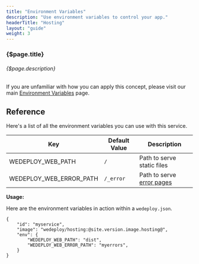 ```yaml
---
title: "Environment Variables"
description: "Use environment variables to control your app."
headerTitle: "Hosting"
layout: "guide"
weight: 3
---
```


### {$page.title}

###### {$page.description}

<aside>

If you are unfamiliar with how you can apply this concept, please visit our main [Environment Variables](/docs/intro/environment-variables/) page.

</aside>

<article id="1">

## Reference

Here's a list of all the environment variables you can use with this service.

<div class="table-container">

| Key | Default Value | Description |
| - | - | - |
| WEDEPLOY_WEB_PATH | `/` | Path to serve static files |
| WEDEPLOY_WEB_ERROR_PATH | `/_error` | Path to serve [error pages](/docs/hosting/custom-error-pages/) |

</div>

**Usage:**

Here are the environment variables in action within a `wedeploy.json`.

```application/json
{
	"id": "myservice",
	"image": "wedeploy/hosting:@site.version.image.hosting@",
	"env": {
		"WEDEPLOY_WEB_PATH": "dist",
		"WEDEPLOY_WEB_ERROR_PATH": "myerrors",
	}
}
```

</article>
